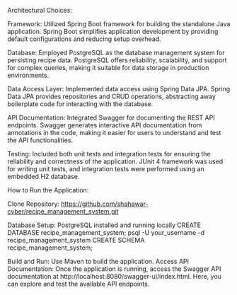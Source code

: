 Architectural Choices:

Framework: 
Utilized Spring Boot framework for building the standalone Java application. Spring Boot simplifies application development by providing default configurations and reducing setup overhead.

Database: 
Employed PostgreSQL as the database management system for persisting recipe data. PostgreSQL offers reliability, scalability, and support for complex queries, making it suitable for data storage in production environments.

Data Access Layer: 
Implemented data access using Spring Data JPA. Spring Data JPA provides repositories and CRUD operations, abstracting away boilerplate code for interacting with the database.

API Documentation: 
Integrated Swagger for documenting the REST API endpoints. Swagger generates interactive API documentation from annotations in the code, making it easier for users to understand and test the API functionalities.

Testing:
Included both unit tests and integration tests for ensuring the reliability and correctness of the application. JUnit 4 framework was used for writing unit tests, and integration tests were performed using an embedded H2 database.



How to Run the Application:

Clone Repository: 
https://github.com/shahawar-cyber/recipe_management_system.git

Database Setup: 
PostgreSQL installed and running locally 
CREATE DATABASE recipe_management_system;
psql -U your_username -d recipe_management_system
CREATE SCHEMA recipe_management_system;

Build and Run: 
Use Maven to build the application. 
Access API Documentation: Once the application is running, access the Swagger API documentation at http://localhost:8080/swagger-ui/index.html. Here, you can explore and test the available API endpoints.




